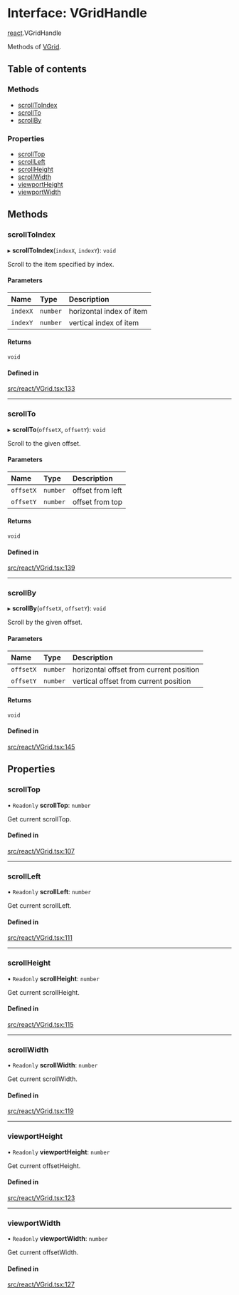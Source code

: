 # Interface: VGridHandle

[react](../modules/react.md).VGridHandle

Methods of [VGrid](../modules/react.md#experimental_vgrid).

## Table of contents

### Methods

- [scrollToIndex](react.VGridHandle.md#scrolltoindex)
- [scrollTo](react.VGridHandle.md#scrollto)
- [scrollBy](react.VGridHandle.md#scrollby)

### Properties

- [scrollTop](react.VGridHandle.md#scrolltop)
- [scrollLeft](react.VGridHandle.md#scrollleft)
- [scrollHeight](react.VGridHandle.md#scrollheight)
- [scrollWidth](react.VGridHandle.md#scrollwidth)
- [viewportHeight](react.VGridHandle.md#viewportheight)
- [viewportWidth](react.VGridHandle.md#viewportwidth)

## Methods

### scrollToIndex

▸ **scrollToIndex**(`indexX`, `indexY`): `void`

Scroll to the item specified by index.

#### Parameters

| Name | Type | Description |
| :------ | :------ | :------ |
| `indexX` | `number` | horizontal index of item |
| `indexY` | `number` | vertical index of item |

#### Returns

`void`

#### Defined in

[src/react/VGrid.tsx:133](https://github.com/inokawa/virtua/blob/42725126/src/react/VGrid.tsx#L133)

___

### scrollTo

▸ **scrollTo**(`offsetX`, `offsetY`): `void`

Scroll to the given offset.

#### Parameters

| Name | Type | Description |
| :------ | :------ | :------ |
| `offsetX` | `number` | offset from left |
| `offsetY` | `number` | offset from top |

#### Returns

`void`

#### Defined in

[src/react/VGrid.tsx:139](https://github.com/inokawa/virtua/blob/42725126/src/react/VGrid.tsx#L139)

___

### scrollBy

▸ **scrollBy**(`offsetX`, `offsetY`): `void`

Scroll by the given offset.

#### Parameters

| Name | Type | Description |
| :------ | :------ | :------ |
| `offsetX` | `number` | horizontal offset from current position |
| `offsetY` | `number` | vertical offset from current position |

#### Returns

`void`

#### Defined in

[src/react/VGrid.tsx:145](https://github.com/inokawa/virtua/blob/42725126/src/react/VGrid.tsx#L145)

## Properties

### scrollTop

• `Readonly` **scrollTop**: `number`

Get current scrollTop.

#### Defined in

[src/react/VGrid.tsx:107](https://github.com/inokawa/virtua/blob/42725126/src/react/VGrid.tsx#L107)

___

### scrollLeft

• `Readonly` **scrollLeft**: `number`

Get current scrollLeft.

#### Defined in

[src/react/VGrid.tsx:111](https://github.com/inokawa/virtua/blob/42725126/src/react/VGrid.tsx#L111)

___

### scrollHeight

• `Readonly` **scrollHeight**: `number`

Get current scrollHeight.

#### Defined in

[src/react/VGrid.tsx:115](https://github.com/inokawa/virtua/blob/42725126/src/react/VGrid.tsx#L115)

___

### scrollWidth

• `Readonly` **scrollWidth**: `number`

Get current scrollWidth.

#### Defined in

[src/react/VGrid.tsx:119](https://github.com/inokawa/virtua/blob/42725126/src/react/VGrid.tsx#L119)

___

### viewportHeight

• `Readonly` **viewportHeight**: `number`

Get current offsetHeight.

#### Defined in

[src/react/VGrid.tsx:123](https://github.com/inokawa/virtua/blob/42725126/src/react/VGrid.tsx#L123)

___

### viewportWidth

• `Readonly` **viewportWidth**: `number`

Get current offsetWidth.

#### Defined in

[src/react/VGrid.tsx:127](https://github.com/inokawa/virtua/blob/42725126/src/react/VGrid.tsx#L127)
